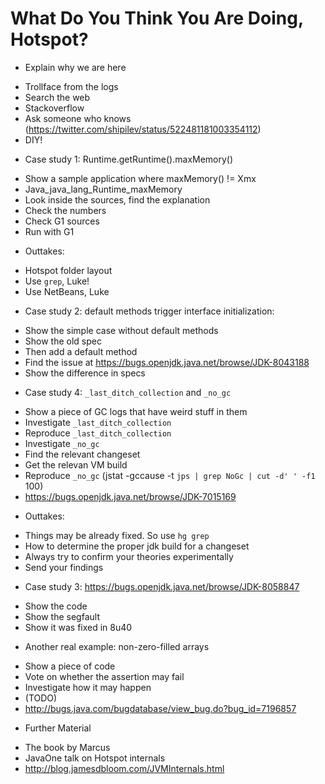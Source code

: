 # What Do You Think You Are Doing, Hotspot?

* Explain why we are here
 - Trollface from the logs
 - Search the web
 - Stackoverflow
 - Ask someone who knows (https://twitter.com/shipilev/status/522481181003354112)
 - DIY!

* Case study 1: Runtime.getRuntime().maxMemory()
 - Show a sample application where maxMemory() != Xmx
 - Java_java_lang_Runtime_maxMemory
 - Look inside the sources, find the explanation
 - Check the numbers
 - Check G1 sources
 - Run with G1

* Outtakes:
 - Hotspot folder layout
 - Use `grep`, Luke!
 - Use NetBeans, Luke

* Case study 2: default methods trigger interface initialization:
 - Show the simple case without default methods
 - Show the old spec
 - Then add a default method
 - Find the issue at https://bugs.openjdk.java.net/browse/JDK-8043188
 - Show the difference in specs

* Case study 4: `_last_ditch_collection` and `_no_gc`
 - Show a piece of GC logs that have weird stuff in them
 - Investigate `_last_ditch_collection`
 - Reproduce `_last_ditch_collection`
 - Investigate `_no_gc`
 - Find the relevant changeset
 - Get the relevan VM build
 - Reproduce `_no_gc` (jstat -gccause -t `jps | grep NoGc | cut -d' ' -f1` 100)
 - https://bugs.openjdk.java.net/browse/JDK-7015169

* Outtakes:
 - Things may be already fixed. So use `hg grep`
 - How to determine the proper jdk build for a changeset
 - Always try to confirm your theories experimentally
 - Send your findings
 
 
* Case study 3: https://bugs.openjdk.java.net/browse/JDK-8058847
 - Show the code
 - Show the segfault
 - Show it was fixed in 8u40

* Another real example: non-zero-filled arrays
 - Show a piece of code
 - Vote on whether the assertion may fail
 - Investigate how it may happen
 - (TODO)
 - http://bugs.java.com/bugdatabase/view_bug.do?bug_id=7196857

* Further Material
 - The book by Marcus
 - JavaOne talk on Hotspot internals
 - http://blog.jamesdbloom.com/JVMInternals.html